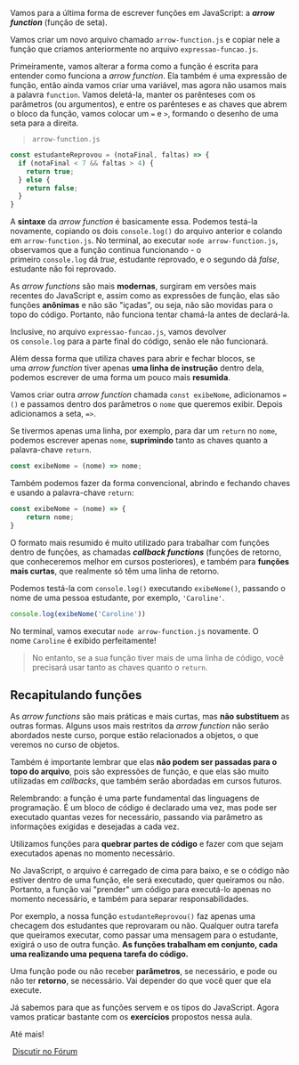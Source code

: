 Vamos para a última forma de escrever funções em JavaScript: a _**arrow function**_ (função de seta).

Vamos criar um novo arquivo chamado `arrow-function.js` e copiar nele a função que criamos anteriormente no arquivo `expressao-funcao.js`.

Primeiramente, vamos alterar a forma como a função é escrita para entender como funciona a _arrow function_. Ela também é uma expressão de função, então ainda vamos criar uma variável, mas agora não usamos mais a palavra `function`. Vamos deletá-la, manter os parênteses com os parâmetros (ou argumentos), e entre os parênteses e as chaves que abrem o bloco da função, vamos colocar um `=` e `>`, formando o desenho de uma seta para a direita.

> `arrow-function.js`

```js
const estudanteReprovou = (notaFinal, faltas) => {
  if (notaFinal < 7 && faltas > 4) {
    return true;
  } else {
    return false;
  }
}
```

A **sintaxe** da _arrow function_ é basicamente essa. Podemos testá-la novamente, copiando os dois `console.log()` do arquivo anterior e colando em `arrow-function.js`. No terminal, ao executar `node arrow-function.js`, observamos que a função continua funcionando - o primeiro `console.log` dá _true_, estudante reprovado, e o segundo dá _false_, estudante não foi reprovado.

As _arrow functions_ são mais **modernas**, surgiram em versões mais recentes do JavaScript e, assim como as expressões de função, elas são funções **anônimas** e não são "içadas", ou seja, não são movidas para o topo do código. Portanto, não funciona tentar chamá-la antes de declará-la.

Inclusive, no arquivo `expressao-funcao.js`, vamos devolver os `console.log` para a parte final do código, senão ele não funcionará.

Além dessa forma que utiliza chaves para abrir e fechar blocos, se uma _arrow function_ tiver apenas **uma linha de instrução** dentro dela, podemos escrever de uma forma um pouco mais **resumida**.

Vamos criar outra _arrow function_ chamada `const exibeNome`, adicionamos `= ()` e passamos dentro dos parâmetros o `nome` que queremos exibir. Depois adicionamos a seta, `=>`.

Se tivermos apenas uma linha, por exemplo, para dar um `return` no `nome`, podemos escrever apenas `nome`, **suprimindo** tanto as chaves quanto a palavra-chave `return`.

```js
const exibeNome = (nome) => nome;
```

Também podemos fazer da forma convencional, abrindo e fechando chaves e usando a palavra-chave `return`:

```js
const exibeNome = (nome) => {
    return nome;
}
```

O formato mais resumido é muito utilizado para trabalhar com funções dentro de funções, as chamadas _**callback functions**_ (funções de retorno, que conheceremos melhor em cursos posteriores), e também para **funções mais curtas**, que realmente só têm uma linha de retorno.

Podemos testá-la com `console.log()` executando `exibeNome()`, passando o nome de uma pessoa estudante, por exemplo, `'Caroline'`.

```js
console.log(exibeNome('Caroline'))
```

No terminal, vamos executar `node arrow-function.js` novamente. O nome `Caroline` é exibido perfeitamente!

> No entanto, se a sua função tiver mais de uma linha de código, você precisará usar tanto as chaves quanto o `return`.

## Recapitulando funções

As _arrow functions_ são mais práticas e mais curtas, mas **não substituem** as outras formas. Alguns usos mais restritos da _arrow function_ não serão abordados neste curso, porque estão relacionados a objetos, o que veremos no curso de objetos.

Também é importante lembrar que elas **não podem ser passadas para o topo do arquivo**, pois são expressões de função, e que elas são muito utilizadas em _callbacks_, que também serão abordadas em cursos futuros.

Relembrando: a função é uma parte fundamental das linguagens de programação. É um bloco de código é declarado uma vez, mas pode ser executado quantas vezes for necessário, passando via parâmetro as informações exigidas e desejadas a cada vez.

Utilizamos funções para **quebrar partes de código** e fazer com que sejam executados apenas no momento necessário.

No JavaScript, o arquivo é carregado de cima para baixo, e se o código não estiver dentro de uma função, ele será executado, quer queiramos ou não. Portanto, a função vai "prender" um código para executá-lo apenas no momento necessário, e também para separar responsabilidades.

Por exemplo, a nossa função `estudanteReprovou()` faz apenas uma checagem dos estudantes que reprovaram ou não. Qualquer outra tarefa que queiramos executar, como passar uma mensagem para o estudante, exigirá o uso de outra função. **As funções trabalham em conjunto, cada uma realizando uma pequena tarefa do código.**

Uma função pode ou não receber **parâmetros**, se necessário, e pode ou não ter **retorno**, se necessário. Vai depender do que você quer que ela execute.

Já sabemos para que as funções servem e os tipos do JavaScript. Agora vamos praticar bastante com os **exercícios** propostos nessa aula.

Até mais!

 [Discutir no Fórum](https://cursos.alura.com.br/forum/curso-javascript-utilizando-tipos-variaveis-funcoes/exercicio-arrow-functions/147946/novo)